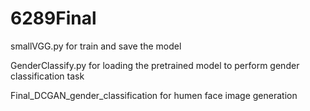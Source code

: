 # 6289Final

smallVGG.py for train and save the model

GenderClassify.py for loading the pretrained model to perform gender classification task

Final_DCGAN_gender_classification for humen face image generation
